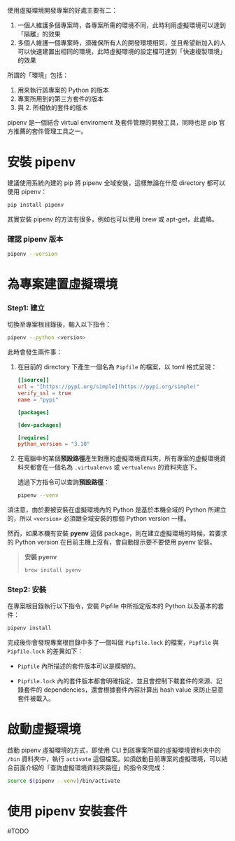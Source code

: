 使用虛擬環境開發專案的好處主要有二：

1. 一個人維護多個專案時，各專案所需的環境不同，此時利用虛擬環境可以達到「隔離」的效果
2. 多個人維護一個專案時，須確保所有人的開發環境相同，並且希望新加入的人可以快速建置出相同的環境，此時虛擬環境的設定檔可達到「快速複製環境」的效果

所謂的「環境」包括：

1.  用來執行該專案的 Python 的版本
2.  專案所用到的第三方套件的版本
3. 與 2. 所相依的套件的版本

pipenv 是一個結合 virtual enviroment 及套件管理的開發工具，同時也是 pip 官方推薦的套件管理工具之一。

# 安裝 pipenv

建議使用系統內建的 pip 將 pipenv 全域安裝，這樣無論在什麼 directory 都可以使用 pipenv：

```sh
pip install pipenv
```

其實安裝 pipenv 的方法有很多，例如也可以使用 brew 或 apt-get，此處略。

### 確認 pipenv 版本

```sh
pipenv --version
```

# 為專案建置虛擬環境

### Step1: 建立

切換至專案根目錄後，輸入以下指令：

```sh
pipenv --python <version>
```

此時會發生兩件事：

1. 在目前的 directory 下產生一個名為 `Pipfile` 的檔案，以 toml 格式呈現：
	
	```toml
	[[source]]
	url = "[https://pypi.org/simple](https://pypi.org/simple)"
	verify_ssl = true
	name = "pypi"
	
	[packages]
	
	[dev-packages]
	
	[requires]
	python_version = "3.10"
	```

2. 在電腦中的某個**預設路徑**產生對應的虛擬環境資料夾，所有專案的虛擬環境資料夾都會在一個名為 `.virtualenvs` 或 `vertualenvs` 的資料夾底下。
	
	透過下方指令可以查詢**預設路徑**：
	
	```sh
	pipenv --venv
	```

須注意，由於要被安裝在虛擬環境內的 Python 是基於本機全域的 Python 所建立的，所以 `<version>` 必須跟全域安裝的那個 Python version 一樣。

然而，如果本機有安裝 **pyenv** 這個 package，則在建立虛擬環境的時候，若要求的 Python version 在目前主機上沒有，會自動提示要不要使用 pyenv 安裝。

>**安裝 pyenv**
>
>```sh
>brew install pyenv
>```

### Step2: 安裝

在專案根目錄執行以下指令，安裝 Pipfile 中所指定版本的 Python 以及基本的套件：

```sh
pipenv install
```

完成後你會發現專案根目錄中多了一個叫做 `Pipfile.lock` 的檔案，`Pipfile` 與 `Pipfile.lock` 的差異如下：

-   `Pipfile` 內所描述的套件版本可以是模糊的。

-   `Pipfile.lock` 內的套件版本都會明確指定，並且會控制下載套件的來源、記錄套件的 dependencies，還會根據套件內容計算出 hash value 來防止惡意套件被載入。

# 啟動虛擬環境

啟動 pipenv 虛擬環境的方式，即使用 CLI 到該專案所屬的虛擬環境資料夾中的 `/bin` 資料夾中，執行 `activate` 這個檔案。如須啟動目前專案的虛擬環境，可以結合前面介紹的「查詢虛擬環境資料夾路徑」的指令來完成：

```sh
source $(pipenv --venv)/bin/activate
```

# 使用 pipenv 安裝套件

#TODO 